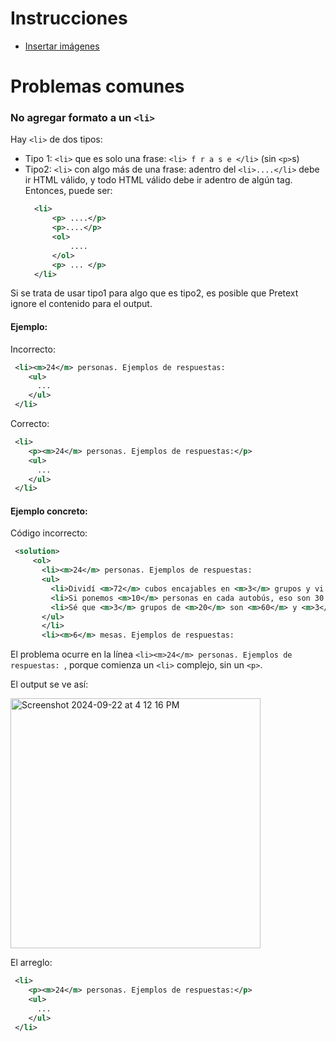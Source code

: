 # Instrucciones
*  [Insertar imágenes](https://github.com/enriqueacosta/IllustrativeMath-GrupoLEMA/blob/main/instrucciones/Agregar-imagenes.md)


# Problemas comunes
### No agregar formato a un `<li>`
Hay `<li>` de dos tipos:
*  Tipo 1: `<li>` que es solo una frase: `<li> f r a s e </li>` (sin `<p>`s)
* Tipo2: `<li>` con algo más de una frase: adentro del `<li>....</li>` debe ir HTML válido, y todo HTML válido debe ir adentro de algún tag. Entonces, puede ser:
  ```xml
    <li>
        <p> ....</p>
        <p>....</p>
        <ol>
            ....
        </ol>
        <p> ... </p>
    </li>
  ```

Si se trata de usar tipo1 para algo que es tipo2, es posible que Pretext ignore el contenido para el output. 

#### Ejemplo:

Incorrecto:
```xml
 <li><m>24</m> personas. Ejemplos de respuestas:
    <ul>
      ...
    </ul>
 </li>
```

Correcto:
```xml
 <li>
    <p><m>24</m> personas. Ejemplos de respuestas:</p>
    <ul>
      ...
    </ul>
 </li>
```

#### Ejemplo concreto:

Código incorrecto:
```xml
 <solution> 
     <ol> 
       <li><m>24</m> personas. Ejemplos de respuestas: 
       <ul> 
         <li>Dividí <m>72</m> cubos encajables en <m>3</m> grupos y vi que hay <m>24</m> cubos en cada grupo.</li> 
         <li>Si ponemos <m>10</m> personas en cada autobús, eso son 30 personas. Si ponemos <m>10</m> personas más en cada autobús, eso son <m>60</m> personas, y hay <m>12</m> personas más que aún no están en un autobús. Al poner <m>4</m> personas más en cada autobús, ubicamos esas <m>12</m> personas. <m>10 + 10 + 4 = 24</m>.</li> 
         <li>Sé que <m>3</m> grupos de <m>20</m> son <m>60</m> y <m>3</m> grupos de <m>4</m> son <m>12</m>, así que <m>3</m> grupos de <m>24</m> son <m>72</m>.</li> 
       </ul> 
       </li> 
       <li><m>6</m> mesas. Ejemplos de respuestas: 
```

El problema ocurre en la línea `<li><m>24</m> personas. Ejemplos de respuestas: `, porque comienza un `<li>` complejo, sin un `<p>`.

El output se ve así:

<img width="400" alt="Screenshot 2024-09-22 at 4 12 16 PM" src="https://github.com/user-attachments/assets/f3464f33-e9ad-439e-8d43-7789ab748e55">

El arreglo:
```xml
 <li>
    <p><m>24</m> personas. Ejemplos de respuestas:</p>
    <ul>
      ...
    </ul>
 </li>
```
